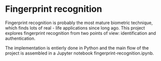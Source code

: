 # Fingerprint recognition

Fingerprint recognition is probably the most mature biometric technique, which finds lots of real - life applications since long ago. This project explores fingerprint recognition from two points of view: identification and authentication. 

The implementation is entierly done in Python and the main flow of the project is assembled in a Jupyter notebook fingerprint-recognition.ipynb.




